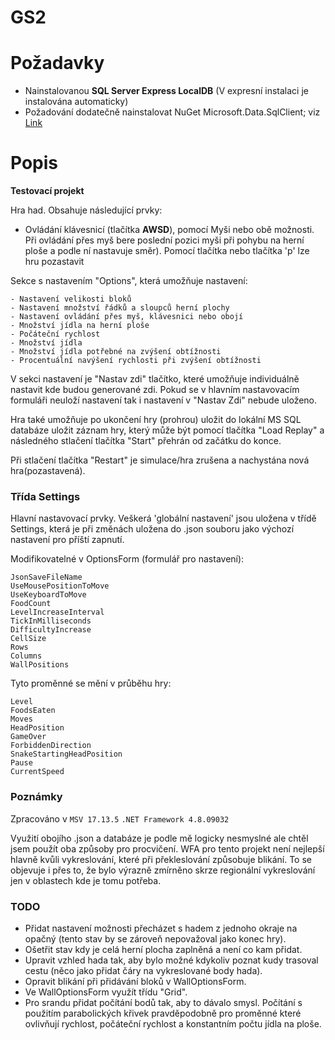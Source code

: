 # GS2 

# Požadavky

- Nainstalovanou **SQL Server Express LocalDB** (V expresní instalaci je instalována automaticky)
- Požadování dodatečně nainstalovat NuGet Microsoft.Data.SqlClient;
 viz [Link](https://www.nuget.org/packages/Microsoft.Data.SqlClient/6.0.2?_src=template)


# Popis

**Testovací projekt**

Hra had. Obsahuje následující prvky:
- Ovládání klávesnicí (tlačítka **AWSD**), pomocí Myši nebo obě možnosti.
Při ovládání přes myš bere poslední pozici myši při pohybu na herní ploše a podle ní nastavuje směr).
Pomocí tlačítka nebo tlačítka 'p' lze hru pozastavit


Sekce s nastavením "Options", která umožňuje nastavení:

    - Nastavení velikosti bloků
    - Nastavení množství řádků a sloupců herní plochy
    - Nastavení ovládání přes myš, klávesnici nebo obojí
    - Množství jídla na herní ploše
    - Počáteční rychlost
    - Množství jídla
    - Množství jídla potřebné na zvýšení obtížnosti
    - Procentuální navýšení rychlosti při zvýšení obtížnosti

V sekci nastavení je "Nastav zdi" tlačítko, které umožňuje individuálně nastavit kde budou generované zdi. Pokud se v hlavním nastavovacím formuláři neuloží nastavení tak i nastavení v "Nastav Zdi" nebude uloženo.


Hra také umožňuje po ukončení hry (prohrou) uložit do lokální MS SQL databáze uložit záznam hry, který může být pomocí tlačítka "Load Replay" a následného stlačení tlačítka "Start" přehrán od začátku do konce.

Při stlačení tlačítka "Restart" je simulace/hra zrušena a nachystána nová hra(pozastavená).

### Třída Settings

Hlavní nastavovací prvky.
Veškerá 'globální nastavení' jsou uložena v třídě Settings, která je při změnách uložena do .json souboru jako výchozí nastavení pro příští zapnutí.

Modifikovatelné v OptionsForm (formulář pro nastavení):
```
JsonSaveFileName
UseMousePositionToMove 
UseKeyboardToMove 
FoodCount 
LevelIncreaseInterval
TickInMilliseconds
DifficultyIncrease
CellSize
Rows
Columns
WallPositions
```
Tyto proměnné se mění v průběhu hry:
```
Level
FoodsEaten
Moves
HeadPosition
GameOver
ForbiddenDirection
SnakeStartingHeadPosition
Pause
CurrentSpeed
```

### Poznámky

Zpracováno v `MSV 17.13.5` `.NET Framework 4.8.09032`

Využití obojího .json a databáze je podle mě logicky nesmyslné ale chtěl jsem použít oba způsoby pro procvičení.
WFA pro tento projekt není nejlepší hlavně kvůli vykreslování, které při překleslování způsobuje blikání. To se objevuje i přes to, že bylo výrazně zmírněno skrze regionální vykreslování jen v oblastech kde je tomu potřeba.

### TODO

- Přidat nastavení možnosti přecházet s hadem z jednoho okraje na opačný (tento stav by se zároveň nepovažoval jako konec hry).
- Ošetřit stav kdy je celá herní plocha zaplněná a není co kam přidat.
- Upravit vzhled hada tak, aby bylo možné kdykoliv poznat kudy trasoval cestu (něco jako přidat čáry na vykreslované body hada).
- Opravit blikání při přidávání bloků v WallOptionsForm.
- Ve WallOptionsForm využít třídu "Grid".
- Pro srandu přidat počítání bodů tak, aby to dávalo smysl. Počítání s použitím parabolických křivek pravděpodobně pro proměnné které ovlivňují rychlost, počáteční rychlost a konstantním počtu jídla na ploše.
